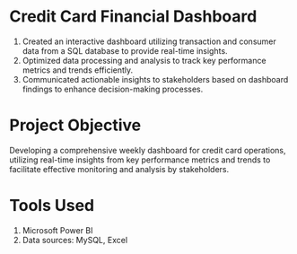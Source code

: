 # Credit Card Financial Dashboard
1. Created an interactive dashboard utilizing transaction and consumer data from a SQL database to provide real-time insights.
2. Optimized data processing and analysis to track key performance metrics and trends efficiently.
3. Communicated actionable insights to stakeholders based on dashboard findings to enhance decision-making processes.

# Project Objective
Developing a comprehensive weekly dashboard for credit card operations, utilizing real-time insights from key performance metrics and trends to facilitate effective monitoring and analysis by stakeholders.

# Tools Used
1. Microsoft Power BI
2. Data sources: MySQL, Excel
